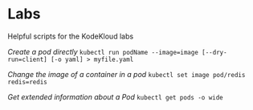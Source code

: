 # Labs

Helpful scripts for the KodeKloud labs

*Create a pod directly*
`kubectl run podName --image=image [--dry-run=client] [-o yaml] > myfile.yaml`

*Change the image of a container in a pod*
`kubectl set image pod/redis redis=redis`

*Get extended information about a Pod*
`kubectl get pods -o wide`